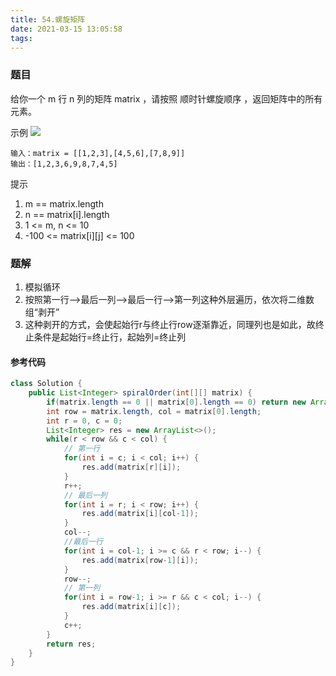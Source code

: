 ```yaml
---
title: 54.螺旋矩阵
date: 2021-03-15 13:05:58
tags:
---
```



### 题目
给你一个 m 行 n 列的矩阵 matrix ，请按照 顺时针螺旋顺序 ，返回矩阵中的所有元素。
<!--more-->

示例
![](https://supers1.oss-cn-hangzhou.aliyuncs.com/20210315133201.png)
```
输入：matrix = [[1,2,3],[4,5,6],[7,8,9]]
输出：[1,2,3,6,9,8,7,4,5]
```

提示
1. m == matrix.length
2. n == matrix[i].length
3. 1 <= m, n <= 10
4. -100 <= matrix[i][j] <= 100


### 题解
1. 模拟循环
2. 按照第一行-->最后一列-->最后一行-->第一列这种外层遍历，依次将二维数组“剥开”
3. 这种剥开的方式，会使起始行r与终止行row逐渐靠近，同理列也是如此，故终止条件是起始行=终止行，起始列=终止列


#### 参考代码
```java
class Solution {
    public List<Integer> spiralOrder(int[][] matrix) {
        if(matrix.length == 0 || matrix[0].length == 0) return new ArrayList<>();
        int row = matrix.length, col = matrix[0].length;
        int r = 0, c = 0;
        List<Integer> res = new ArrayList<>();
        while(r < row && c < col) {
            // 第一行
            for(int i = c; i < col; i++) {
                res.add(matrix[r][i]);
            }
            r++;
            // 最后一列
            for(int i = r; i < row; i++) {
                res.add(matrix[i][col-1]);
            }
            col--;
            //最后一行
            for(int i = col-1; i >= c && r < row; i--) {
                res.add(matrix[row-1][i]);
            }
            row--;
            // 第一列
            for(int i = row-1; i >= r && c < col; i--) {
                res.add(matrix[i][c]);
            }
            c++;
        }
        return res;
    }
}
```